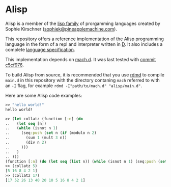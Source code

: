 # Alisp

Alisp is a member of the [lisp family](https://en.wikipedia.org/wiki/Lisp_(programming_language)) of prorgamming languages created by Sophie Kirschner (sophiek@pineapplemachine.com).

This repository offers a reference implementation of the Alisp programming language in the form of a repl and interpreter written in [D](https://dlang.org/). It also includes a complete [language specification](alisp.md).

This implementation depends on [mach.d](https://github.com/pineapplemachine/mach.d). It was last tested with [commit c5cf976](https://github.com/pineapplemachine/mach.d/commit/c5cf9761db81a364436f0c0a31321d26ff467f66).

To build Alisp from source, it is recommended that you use [rdmd](https://dlang.org/rdmd.html) to compile `main.d` in this repository with the directory contaning `mach` referred to with an `-I` flag, for example `rdmd -I"path/to/mach.d" "alisp/main.d"`.

Here are some Alisp code examples:

``` clojure
>> "hello world!"
hello world!
```

``` clojure
>> (let collatz (function [:n] (do
..   (let seq [n])
..   (while (isnot n 1)
..     (seq:push (set n (if (modulo n 2)
..       (sum 1 (mult 3 n))
..       (div n 2)
..     )))
..   )
.. )))
(function [:n] (do (let seq (list n)) (while (isnot n 1) (seq:push (set n (if (modulo n 2) (sum 1 (mult 3 n)) (div n 2)))))))
>> (collatz 5)
[5 16 8 4 2 1]
>> (collatz 17)
[17 52 26 13 40 20 10 5 16 8 4 2 1]
```
